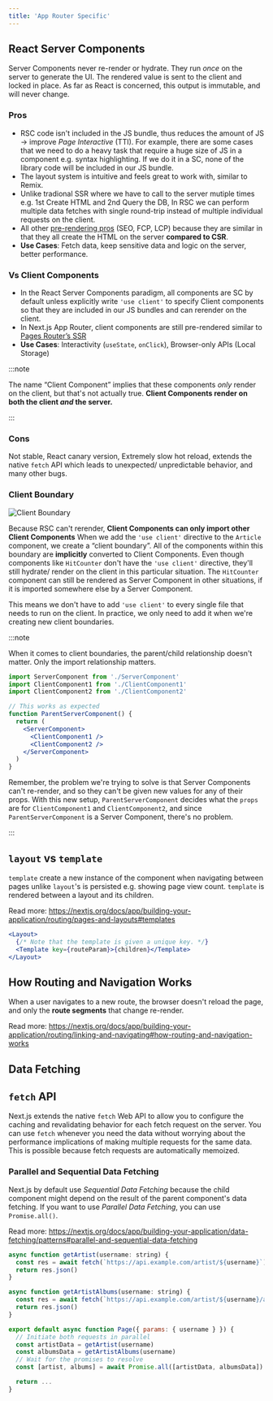 ```yaml
---
title: 'App Router Specific'
---
```


## React Server Components

Server Components never re-render or hydrate. They run *once* on the server to generate the UI. The rendered value is sent to the client and locked in place. As far as React is concerned, this output is immutable, and will never change.

### Pros

- RSC code isn't included in the JS bundle, thus reduces the amount of JS -> improve *Page Interactive* (TTI). For example, there are some cases that we need to do a heavy task that require a huge size of JS in a component e.g. syntax highlighting. If we do it in a SC, none of the library code will be included in our JS bundle.
- The layout system is intuitive and feels great to work with, similar to Remix.
- Unlike tradional SSR where we have to call to the server mutiple times e.g. 1st Create HTML and 2nd Query the DB, In RSC we can perform multiple data fetches with single round-trip instead of multiple individual requests on the client.
- All other [pre-rendering pros](pages-router.md#pre-rendering) (SEO, FCP, LCP) because they are similar in that they all create the HTML on the server **compared to CSR**.
- **Use Cases**: Fetch data, keep sensitive data and logic on the server, better performance.

### Vs Client Components

- In the React Server Components paradigm, all components are SC by default unless explicitly write `'use client'` to specify Client components so that they are included in our JS bundles and can rerender on the client.
- In Next.js App Router, client components are still pre-rendered similar to [Pages Router’s SSR](pages-router.md#server-side-rendering)
- **Use Cases**: Interactivity (`useState`, `onClick`), Browser-only APIs (Local Storage)

:::note

The name “Client Component” implies that these components *only* render on the client, but that's not actually true. **Client Components render on both the client *and* the server.**

:::

### Cons

Not stable, React canary version, Extremely slow hot reload, extends the native `fetch` API which leads to unexpected/ unpredictable behavior, and many other bugs.

### Client Boundary

![Client Boundary](https://i.imgur.com/RNQTVuX.png)

Because RSC can't rerender, **Client Components can only import other Client Components**
When we add the `'use client'` directive to the `Article` component, we create a “client boundary”. All of the components within this boundary are **implicitly** converted to Client Components. Even though components like `HitCounter` don't have the `'use client'` directive, they'll still hydrate/ render on the client in this particular situation. The `HitCounter` component can still be rendered as Server Component in other situations, if it is imported somewhere else by a Server Component.

This means we don't have to add `'use client'` to every single file that needs to run on the client. In practice, we only need to add it when we're creating new client boundaries.

:::note

When it comes to client boundaries, the parent/child relationship doesn't matter. Only the import relationship matters.

```jsx
import ServerComponent from './ServerComponent'
import ClientComponent1 from './ClientComponent1'
import ClientComponent2 from './ClientComponent2'

// This works as expected
function ParentServerComponent() {
  return (
    <ServerComponent>
      <ClientComponent1 />
      <ClientComponent2 />
    </ServerComponent>
  )
}
```

Remember, the problem we're trying to solve is that Server Components can't re-render, and so they can't be given new values for any of their props. With this new setup, `ParentServerComponent` decides what the `props` are for `ClientComponent1` and `ClientComponent2`, and since `ParentServerComponent` is a Server Component, there's no problem.

:::

## `layout` vs `template`

`template` create a new instance of the component when navigating between pages unlike `layout`'s is persisted e.g. showing page view count. `template` is rendered between a layout and its children.

Read more: <https://nextjs.org/docs/app/building-your-application/routing/pages-and-layouts#templates>

```jsx
<Layout>
  {/* Note that the template is given a unique key. */}
  <Template key={routeParam}>{children}</Template>
</Layout>
```

## How Routing and Navigation Works

When a user navigates to a new route, the browser doesn't reload the page, and only the **route segments** that change re-render.

Read more: <https://nextjs.org/docs/app/building-your-application/routing/linking-and-navigating#how-routing-and-navigation-works>

## Data Fetching

## `fetch` API

Next.js extends the native `fetch` Web API to allow you to configure the caching and revalidating behavior for each fetch request on the server. You can use `fetch` whenever you need the data without worrying about the performance implications of making multiple requests for the same data. This is possible because fetch requests are automatically memoized.

### Parallel and Sequential Data Fetching

Next.js by default use _Sequential Data Fetching_ because the child component might depend on the result of the parent component's data fetching. If you want to use _Parallel Data Fetching_, you can use `Promise.all()`.

Read more: <https://nextjs.org/docs/app/building-your-application/data-fetching/patterns#parallel-and-sequential-data-fetching>

```jsx
async function getArtist(username: string) {
  const res = await fetch(`https://api.example.com/artist/${username}`)
  return res.json()
}

async function getArtistAlbums(username: string) {
  const res = await fetch(`https://api.example.com/artist/${username}/albums`)
  return res.json()
}

export default async function Page({ params: { username } }) {
  // Initiate both requests in parallel
  const artistData = getArtist(username)
  const albumsData = getArtistAlbums(username)
  // Wait for the promises to resolve
  const [artist, albums] = await Promise.all([artistData, albumsData])

  return ...
}
```
